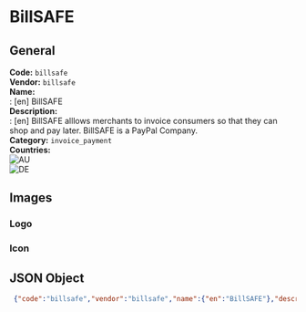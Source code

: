 # BillSAFE 
## General 
**Code:** `billsafe`  
**Vendor:** `billsafe`  
**Name:**  
:	[en] BillSAFE  
**Description:**  
: [en] BillSAFE alllows merchants to invoice consumers so that they can shop and pay later. BillSAFE is a PayPal Company.  
**Category:** `invoice_payment`  
**Countries:**  
![AU](https://cdnjs.cloudflare.com/ajax/libs/flag-icon-css/3.3.0/flags/4x3/AU.svg#w24)  
![DE](https://cdnjs.cloudflare.com/ajax/libs/flag-icon-css/3.3.0/flags/4x3/DE.svg#w24)  
 
## Images 
### Logo 
### Icon 
## JSON Object 
```json
 {"code":"billsafe","vendor":"billsafe","name":{"en":"BillSAFE"},"description":{"en":"BillSAFE alllows merchants to invoice consumers so that they can shop and pay later. BillSAFE is a PayPal Company."},"countries":["AU","DE"],"category":"invoice_payment"}```  
